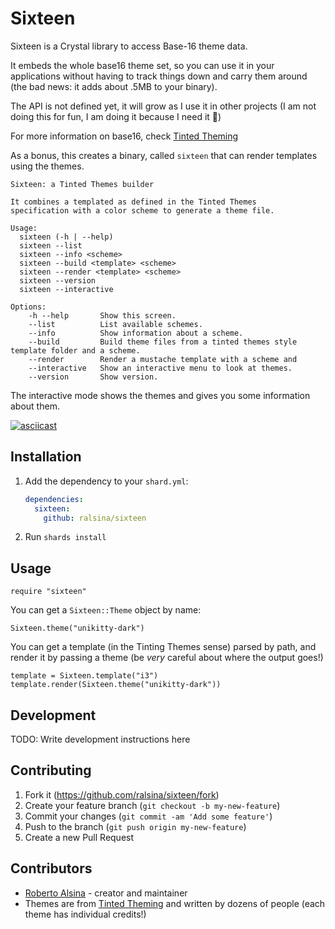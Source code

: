 # Sixteen

Sixteen is a Crystal library to access Base-16 theme data.

It embeds the whole base16 theme set, so you can use it in your applications without having to track things down and carry them
around (the bad news: it adds about .5MB to your binary).

The API is not defined yet, it will grow as I use it in other
projects (I am not doing this for fun, I am doing it because I need it 🤣)

For more information on base16, check [Tinted Theming](https://github.com/tinted-theming/home)

As a bonus, this creates a binary, called `sixteen` that can
render templates using the themes.

```
Sixteen: a Tinted Themes builder

It combines a templated as defined in the Tinted Themes
specification with a color scheme to generate a theme file.

Usage:
  sixteen (-h | --help)
  sixteen --list
  sixteen --info <scheme>
  sixteen --build <template> <scheme>
  sixteen --render <template> <scheme>
  sixteen --version
  sixteen --interactive

Options:
    -h --help       Show this screen.
    --list          List available schemes.
    --info          Show information about a scheme.
    --build         Build theme files from a tinted themes style template folder and a scheme.
    --render        Render a mustache template with a scheme and
    --interactive   Show an interactive menu to look at themes.
    --version       Show version.
```

The interactive mode shows the themes and gives you some information about them.

[![asciicast](https://asciinema.org/a/iUKp8SyZEC3OHTByi8lLNY8Zf.svg)](https://asciinema.org/a/iUKp8SyZEC3OHTByi8lLNY8Zf)

## Installation

1. Add the dependency to your `shard.yml`:

   ```yaml
   dependencies:
     sixteen:
       github: ralsina/sixteen
   ```

2. Run `shards install`

## Usage

```crystal
require "sixteen"
```

You can get a `Sixteen::Theme` object by name:

```crystal
Sixteen.theme("unikitty-dark")
```

You can get a template (in the Tinting Themes sense) parsed
by path, and render it by passing a theme (be *very* careful
about where the output goes!)

```crystal
template = Sixteen.template("i3")
template.render(Sixteen.theme("unikitty-dark"))
```

## Development

TODO: Write development instructions here

## Contributing

1. Fork it (<https://github.com/ralsina/sixteen/fork>)
2. Create your feature branch (`git checkout -b my-new-feature`)
3. Commit your changes (`git commit -am 'Add some feature'`)
4. Push to the branch (`git push origin my-new-feature`)
5. Create a new Pull Request

## Contributors

- [Roberto Alsina](https://github.com/ralsina) - creator and maintainer
- Themes are from [Tinted Theming](https://github.com/tinted-theming)
  and written by dozens of people (each theme has individual
  credits!)
